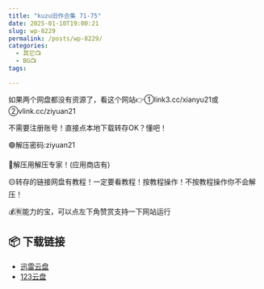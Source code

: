 ```yaml
---
title: "kuzu旧作合集 71-75"
date: 2025-01-10T19:00:21
slug: wp-8229
permalink: /posts/wp-8229/
categories:
  - 其它📺
  - BG📺
tags:

---
```


如果两个网盘都没有资源了，看这个网站👉①link3.cc/xianyu21或②vlink.cc/ziyuan21

不需要注册账号！直接点本地下载转存OK？懂吧！

🟢解压密码:ziyuan21

🔵解压用解压专家！(应用商店有)

🟡转存的链接网盘有教程！一定要看教程！按教程操作！不按教程操作你不会解压！

💰🈶能力的宝，可以点左下角赞赏支持一下网站运行

## 📦 下载链接
- [迅雷云盘](https://blziyuan21.com/pay-download/8229?key=a0f3aae4b1&down_id=0)
- [123云盘](https://blziyuan21.com/pay-download/8229?key=a0f3aae4b1&down_id=1)

